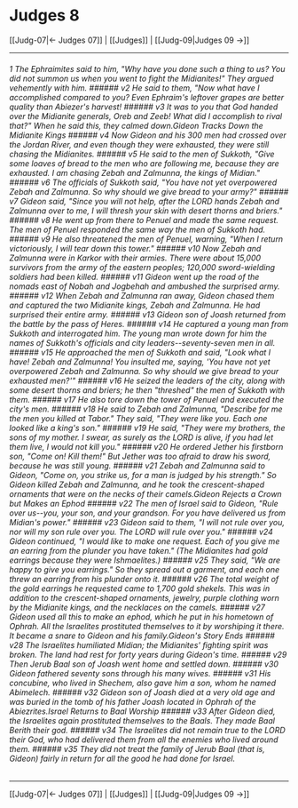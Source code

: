 # Judges 8

[[Judg-07|← Judges 07]] | [[Judges]] | [[Judg-09|Judges 09 →]]
***

###### 1 The Ephraimites said to him, "Why have you done such a thing to us? You did not summon us when you went to fight the Midianites!" They argued vehemently with him. ###### v2 He said to them, "Now what have I accomplished compared to you? Even Ephraim's leftover grapes are better quality than Abiezer's harvest! ###### v3 It was to you that God handed over the Midianite generals, Oreb and Zeeb! What did I accomplish to rival that?" When he said this, they calmed down.Gideon Tracks Down the Midianite Kings ###### v4 Now Gideon and his 300 men had crossed over the Jordan River, and even though they were exhausted, they were still chasing the Midianites. ###### v5 He said to the men of Sukkoth, "Give some loaves of bread to the men who are following me, because they are exhausted. I am chasing Zebah and Zalmunna, the kings of Midian." ###### v6 The officials of Sukkoth said, "You have not yet overpowered Zebah and Zalmunna. So why should we give bread to your army?" ###### v7 Gideon said, "Since you will not help, after the LORD hands Zebah and Zalmunna over to me, I will thresh your skin with desert thorns and briers." ###### v8 He went up from there to Penuel and made the same request. The men of Penuel responded the same way the men of Sukkoth had. ###### v9 He also threatened the men of Penuel, warning, "When I return victoriously, I will tear down this tower." ###### v10 Now Zebah and Zalmunna were in Karkor with their armies. There were about 15,000 survivors from the army of the eastern peoples; 120,000 sword-wielding soldiers had been killed. ###### v11 Gideon went up the road of the nomads east of Nobah and Jogbehah and ambushed the surprised army. ###### v12 When Zebah and Zalmunna ran away, Gideon chased them and captured the two Midianite kings, Zebah and Zalmunna. He had surprised their entire army. ###### v13 Gideon son of Joash returned from the battle by the pass of Heres. ###### v14 He captured a young man from Sukkoth and interrogated him. The young man wrote down for him the names of Sukkoth's officials and city leaders--seventy-seven men in all. ###### v15 He approached the men of Sukkoth and said, "Look what I have! Zebah and Zalmunna! You insulted me, saying, 'You have not yet overpowered Zebah and Zalmunna. So why should we give bread to your exhausted men?'" ###### v16 He seized the leaders of the city, along with some desert thorns and briers; he then "threshed" the men of Sukkoth with them. ###### v17 He also tore down the tower of Penuel and executed the city's men. ###### v18 He said to Zebah and Zalmunna, "Describe for me the men you killed at Tabor." They said, "They were like you. Each one looked like a king's son." ###### v19 He said, "They were my brothers, the sons of my mother. I swear, as surely as the LORD is alive, if you had let them live, I would not kill you." ###### v20 He ordered Jether his firstborn son, "Come on! Kill them!" But Jether was too afraid to draw his sword, because he was still young. ###### v21 Zebah and Zalmunna said to Gideon, "Come on, you strike us, for a man is judged by his strength." So Gideon killed Zebah and Zalmunna, and he took the crescent-shaped ornaments that were on the necks of their camels.Gideon Rejects a Crown but Makes an Ephod ###### v22 The men of Israel said to Gideon, "Rule over us--you, your son, and your grandson. For you have delivered us from Midian's power." ###### v23 Gideon said to them, "I will not rule over you, nor will my son rule over you. The LORD will rule over you." ###### v24 Gideon continued, "I would like to make one request. Each of you give me an earring from the plunder you have taken." (The Midianites had gold earrings because they were Ishmaelites.) ###### v25 They said, "We are happy to give you earrings." So they spread out a garment, and each one threw an earring from his plunder onto it. ###### v26 The total weight of the gold earrings he requested came to 1,700 gold shekels. This was in addition to the crescent-shaped ornaments, jewelry, purple clothing worn by the Midianite kings, and the necklaces on the camels. ###### v27 Gideon used all this to make an ephod, which he put in his hometown of Ophrah. All the Israelites prostituted themselves to it by worshiping it there. It became a snare to Gideon and his family.Gideon's Story Ends ###### v28 The Israelites humiliated Midian; the Midianites' fighting spirit was broken. The land had rest for forty years during Gideon's time. ###### v29 Then Jerub Baal son of Joash went home and settled down. ###### v30 Gideon fathered seventy sons through his many wives. ###### v31 His concubine, who lived in Shechem, also gave him a son, whom he named Abimelech. ###### v32 Gideon son of Joash died at a very old age and was buried in the tomb of his father Joash located in Ophrah of the Abiezrites.Israel Returns to Baal Worship ###### v33 After Gideon died, the Israelites again prostituted themselves to the Baals. They made Baal Berith their god. ###### v34 The Israelites did not remain true to the LORD their God, who had delivered them from all the enemies who lived around them. ###### v35 They did not treat the family of Jerub Baal (that is, Gideon) fairly in return for all the good he had done for Israel.

***
[[Judg-07|← Judges 07]] | [[Judges]] | [[Judg-09|Judges 09 →]]
